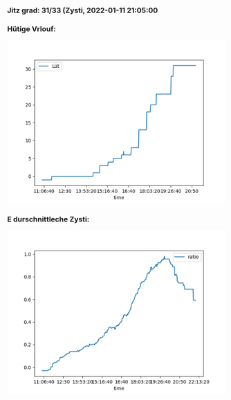 ### Jitz grad: 31/33 (Zysti, 2022-01-11 21:05:00

### Hütige Vrlouf:
![Graph](Today.png)

### E durschnittleche Zysti:
![Graph](Zysti.png)